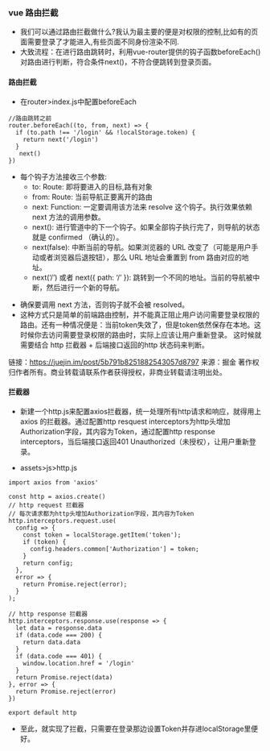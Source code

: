 ### vue 路由拦截
- 我们可以通过路由拦截做什么?我认为最主要的便是对权限的控制,比如有的页面需要登录了才能进入,有些页面不同身份渲染不同.
- 大致流程：在进行路由跳转时，利用vue-router提供的钩子函数beforeEach()对路由进行判断，符合条件next()，不符合便跳转到登录页面。
#### 路由拦截
- 在router>index.js中配置beforeEach
```
//路由跳转之前
router.beforeEach((to, from, next) => {
  if (to.path !== '/login' && !localStorage.token) {
    return next('/login')
  }
   next()
})
```
+ 每个钩子方法接收三个参数:
  + to: Route: 即将要进入的目标,路有对象
  + from: Route: 当前导航正要离开的路由
  + next: Function: 一定要调用该方法来 resolve 这个钩子。执行效果依赖 next 方法的调用参数。
  + next(): 进行管道中的下一个钩子。如果全部钩子执行完了，则导航的状态就是 confirmed （确认的）。
  + next(false): 中断当前的导航。如果浏览器的 URL 改变了（可能是用户手动或者浏览器后退按钮），那么 URL 地址会重置到 from 路由对应的地址。
  + next(‘/’) 或者 next({ path: ‘/’ }): 跳转到一个不同的地址。当前的导航被中断，然后进行一个新的导航。
- 确保要调用 next 方法，否则钩子就不会被 resolved。
- 这种方式只是简单的前端路由控制，并不能真正阻止用户访问需要登录权限的路由。还有一种情况便是：当前token失效了，但是token依然保存在本地。这时候你去访问需要登录权限的路由时，实际上应该让用户重新登录。 这时候就需要结合 http 拦截器 + 后端接口返回的http 状态码来判断。

链接：https://juejin.im/post/5b791b8251882543057d8797
来源：掘金
著作权归作者所有。商业转载请联系作者获得授权，非商业转载请注明出处。
#### 拦截器
- 新建一个http.js来配置axios拦截器，统一处理所有http请求和响应，就得用上 axios 的拦截器。通过配置http resquest interceptors为http头增加Authorization字段，其内容为Token，通过配置http response interceptors，当后端接口返回401 Unauthorized（未授权），让用户重新登录。

- assets>js>http.js
```
import axios from 'axios'

const http = axios.create()
// http request 拦截器
// 每次请求都为http头增加Authorization字段，其内容为Token
http.interceptors.request.use(
  config => {
    const token = localStorage.getItem('token');
    if (token) {
      config.headers.common['Authorization'] = token;
    }
    return config;
  },
  error => {
    return Promise.reject(error);
  }
);

// http response 拦截器
http.interceptors.response.use(response => {
  let data = response.data
  if (data.code === 200) {
    return data.data
  }
  if (data.code === 401) {
    window.location.href = '/login'
  }
  return Promise.reject(data)
}, error => {
  return Promise.reject(error)
})

export default http
```
- 至此，就实现了拦截，只需要在登录那边设置Token并存进localStorage里便好。